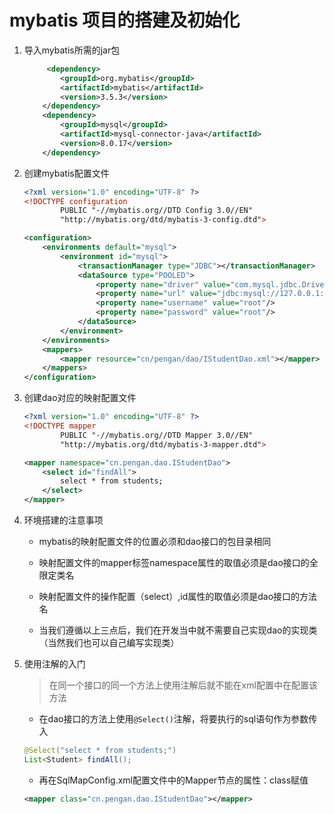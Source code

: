 # mybatis 项目的搭建及初始化

1. 导入mybatis所需的jar包

    ```xml
         <dependency>
            <groupId>org.mybatis</groupId>
            <artifactId>mybatis</artifactId>
            <version>3.5.3</version>
        </dependency>
        <dependency>
            <groupId>mysql</groupId>
            <artifactId>mysql-connector-java</artifactId>
            <version>8.0.17</version>
        </dependency>
    ```

2. 创建mybatis配置文件

    ```xml
    <?xml version="1.0" encoding="UTF-8" ?>
    <!DOCTYPE configuration
            PUBLIC "-//mybatis.org//DTD Config 3.0//EN"
            "http://mybatis.org/dtd/mybatis-3-config.dtd">

    <configuration>
        <environments default="mysql">
            <environment id="mysql">
                <transactionManager type="JDBC"></transactionManager>
                <dataSource type="POOLED">
                    <property name="driver" value="com.mysql.jdbc.Driver"/>
                    <property name="url" value="jdbc:mysql://127.0.0.1:3306/study"/>
                    <property name="username" value="root"/>
                    <property name="password" value="root"/>
                </dataSource>
            </environment>
        </environments>
        <mappers>
            <mapper resource="cn/pengan/dao/IStudentDao.xml"></mapper>
        </mappers>
    </configuration>
    ```

3. 创建dao对应的映射配置文件

    ```xml
    <?xml version="1.0" encoding="UTF-8" ?>
    <!DOCTYPE mapper
            PUBLIC "-//mybatis.org//DTD Mapper 3.0//EN"
            "http://mybatis.org/dtd/mybatis-3-mapper.dtd">

    <mapper namespace="cn.pengan.dao.IStudentDao">
        <select id="findAll">
            select * from students;
        </select>
    </mapper>
    ```

4. 环境搭建的注意事项
    * mybatis的映射配置文件的位置必须和dao接口的包目录相同

    * 映射配置文件的mapper标签namespace属性的取值必须是dao接口的全限定类名

    * 映射配置文件的操作配置（select）,id属性的取值必须是dao接口的方法名

    * 当我们遵循以上三点后，我们在开发当中就不需要自己实现dao的实现类（当然我们也可以自己编写实现类）

5. 使用注解的入门

    >在同一个接口的同一个方法上使用注解后就不能在xml配置中在配置该方法

    * 在dao接口的方法上使用`@Select()`注解，将要执行的sql语句作为参数传入

    ```java
    @Select("select * from students;")
    List<Student> findAll();
    ```

    * 再在SqlMapConfig.xml配置文件中的Mapper节点的属性：class赋值

    ```xml
    <mapper class="cn.pengan.dao.IStudentDao"></mapper>
    ```
